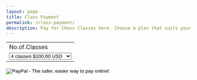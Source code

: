 ```yaml
---
layout: page
title: Class Payment
permalink: /class-payment/
description: Pay for Chess Classes here. Choose a plan that suits your needs. 
---
```


<form action="https://www.paypal.com/cgi-bin/webscr" method="post" target="_top">
<input type="hidden" name="cmd" value="_s-xclick">
<input type="hidden" name="hosted_button_id" value="DCYCHAQ4562XS">
<table>
<tr><td><input type="hidden" name="on0" value="No.of.Classes">No.of.Classes</td></tr><tr><td><select name="os0">
	<option value="4 classes">4 classes $100.00 USD</option>
	<option value="12 classes">12 classes $240.00 USD</option>
</select> </td></tr>
</table>
<input type="hidden" name="currency_code" value="USD">
<input type="image" src="https://www.paypalobjects.com/en_US/i/btn/btn_buynowCC_LG.gif" border="0" name="submit" alt="PayPal - The safer, easier way to pay online!">
<img alt="" border="0" src="https://www.paypalobjects.com/en_US/i/scr/pixel.gif" width="1" height="1">
</form>

